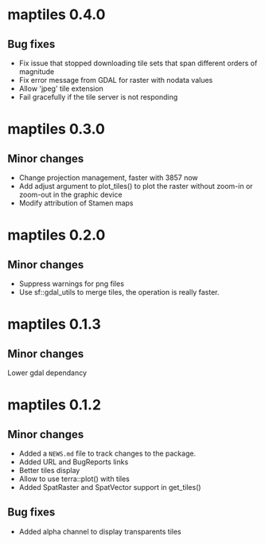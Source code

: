 # maptiles 0.4.0

## Bug fixes
* Fix issue that stopped downloading tile sets that span different orders of magnitude
* Fix error message from GDAL for raster with nodata values 
* Allow 'jpeg' tile extension 
* Fail gracefully if the tile server is not responding


# maptiles 0.3.0

## Minor changes
* Change projection management, faster with 3857 now
* Add adjust argument to plot_tiles() to plot the raster without zoom-in or zoom-out in the graphic device
* Modify attribution of Stamen maps


# maptiles 0.2.0

## Minor changes
* Suppress warnings for png files
* Use sf::gdal_utils to merge tiles, the operation is really faster. 



# maptiles 0.1.3

## Minor changes
Lower gdal dependancy


# maptiles 0.1.2

## Minor changes
* Added a `NEWS.md` file to track changes to the package.
* Added URL and BugReports links
* Better tiles display
* Allow to use terra::plot() with tiles
* Added SpatRaster and SpatVector support in get_tiles()


## Bug fixes
* Added alpha channel to display transparents tiles
